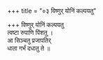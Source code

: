 +++
title = "०३ विष्णुर् योनिं कल्पयतु"

+++
विष्णुर् योनिं कल्पयतु  
त्वष्टा रुपाणि पिंशतु ।  
आ सिञ्चतु प्रजापतिर्  
धाता गर्भं दधातु ते ॥